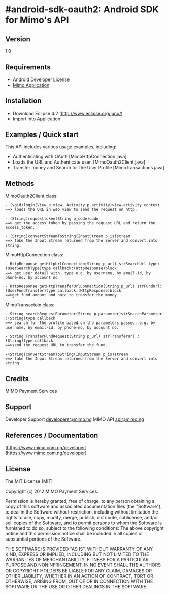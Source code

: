 #android-sdk-oauth2: Android SDK for Mimo's API
=================================================================================

## Version

1.0

## Requirements
- [Android Developer License](http://developer.android.com/develop/index.html)
- [Mimo Application](https://staging.mimo.com.ng)

## Installation

- Download Eclipse 4.2 (http://www.eclipse.org/juno/)
- Import into Application



## Examples / Quick start

This API includes various usage examples, including:

* Authenticating with OAuth [MimoHttpConnection.java]
* Loads the URL and Authenticate user. [MimoOauth2Client.java]
* Transfer money and Search for the User Profile [MimoTransactions.java]


## Methods

MimoOauth2Client class:

	- (void)login(View p_view, Activity p_activity)view,activity context 
	==> loads the URL in web view to send the request on http.

	- (String)requesttoken(String p_code)code  
	==> get the access_token by passing the request URL and return the access_token.

	- (String)convertStreamToString(InputStream p_is)stream 
	==> take the Input Stream returned from the Server and convert into string.

MimoHttpConnection class:

	- HttpResponse getHttpUrlConnection(String p_url) strSearchUrl type:(UserSearchType)type callback:(HttpResponse)block  
	==> get user detail with  type e.g. by username, by email-id, by phone-no, by account no

	- HttpResponse getHttpTransferUrlConnection(String p_url) strFundUrl:(UserFundTransfer)type callback:(HttpResponse)block 
	==>get fund amount and note to transfer the money.

MimoTransactoin class:
	
	- String searchRequestParameter(String p_parameter)strSearchParameter :(String)type callback
	==> search for the profile based on the parameters passed. e.g. by username, by email-id, by phone-no, by account no.

	- String TransferFundRequest(String p_url) strTransferUrl :(String)type callback
	==>send the request URL to transfer the fund.

	-(String)convertStreamToString(InputStream p_is)stream 
	==> take the Input Stream returned from the Server and convert into string.


## Credits


MIMO Payment Services

## Support

Developer Support <developers@mimo.ng>
MIMO API <api@mimo.ng>

## References / Documentation

[https://www.mimo.com.ng/developer] (https://www.mimo.com.ng/developer)

## License 

The MIT License (MIT)

Copyright (c) 2012 MIMO Payment Services.

Permission is hereby granted, free of charge, to any person obtaining a copy of this software and associated documentation files (the "Software"), to deal in the Software without restriction, including without limitation the rights to use, copy, modify, merge, publish, distribute, sublicense, and/or sell copies of the Software, and to permit persons to whom the Software is furnished to do so, subject to the following conditions:
The above copyright notice and this permission notice shall be included in all copies or substantial portions of the Software.


THE SOFTWARE IS PROVIDED "AS IS", WITHOUT WARRANTY OF ANY KIND, EXPRESS OR IMPLIED, INCLUDING BUT NOT LIMITED TO THE WARRANTIES OF MERCHANTABILITY, FITNESS FOR A PARTICULAR PURPOSE AND NONINFRINGEMENT. IN NO EVENT SHALL THE AUTHORS OR COPYRIGHT HOLDERS BE LIABLE FOR ANY CLAIM, DAMAGES OR OTHER LIABILITY, WHETHER IN AN ACTION OF CONTRACT, TORT OR OTHERWISE, ARISING FROM, OUT OF OR IN CONNECTION WITH THE SOFTWARE OR THE USE OR OTHER DEALINGS IN THE SOFTWARE.
